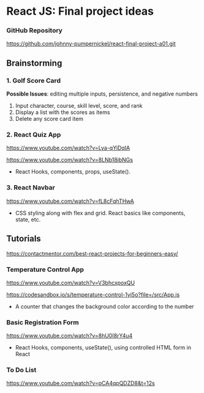 # React JS: Final project ideas

### GitHub Repository
<https://github.com/johnny-pumpernickel/react-final-project-a01.git>

## Brainstorming

### 1. Golf Score Card

**Possible Issues**: editing multiple inputs, persistence, and negative numbers

1. Input character, course, skill level, score, and rank
2. Display a list with the scores as items
3. Delete any score card item

### 2. React Quiz App

<https://www.youtube.com/watch?v=Lya-qYiDqIA>

<https://www.youtube.com/watch?v=8LNb18ibNGs>

* React Hooks, components, props, useState().

### 3. React Navbar

<https://www.youtube.com/watch?v=fL8cFqhTHwA>

* CSS styling along with flex and grid. React basics like components, state, etc.


## Tutorials

<https://contactmentor.com/best-react-projects-for-beginners-easy/>


### Temperature Control App

<https://www.youtube.com/watch?v=V3bhcxpoxQU>

<https://codesandbox.io/s/temperature-control-1yj5o?file=/src/App.js>

* A counter that changes the background color according to the number

### Basic Registration Form

<https://www.youtube.com/watch?v=8hU0I8rY4u4>

* React Hooks, components, useState(), using controlled HTML form in React

### To Do List

<https://www.youtube.com/watch?v=pCA4qpQDZD8&t=12s>

